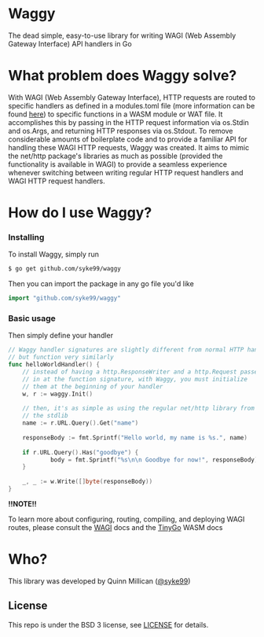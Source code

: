 # Waggy

The dead simple, easy-to-use library for writing WAGI (Web Assembly Gateway Interface) API handlers in Go

What problem does Waggy solve?
=====
With WAGI (Web Assembly Gateway Interface), HTTP requests are routed to specific handlers as defined in a modules.toml file
(more information can be found [here](https://github.com/deislabs/wagi)) to specific functions in a WASM module or WAT file.
It accomplishes this by passing in the HTTP request information via os.Stdin and os.Args, and returning HTTP responses via
os.Stdout. To remove considerable amounts of boilerplate code and to provide a familiar API for handling these WAGI HTTP
requests, Waggy was created. It aims to mimic the net/http package's libraries as much as possible (provided the functionality
is available in WAGI) to provide a seamless experience whenever switching between writing regular HTTP request handlers and
WAGI HTTP request handlers.

How do I use Waggy?
====

### Installing
To install Waggy, simply run

```bash
$ go get github.com/syke99/waggy
```

Then you can import the package in any go file you'd like

```go
import "github.com/syke99/waggy"
```

### Basic usage

Then simply define your handler

```go
// Waggy handler signatures are slightly different from normal HTTP handlers,
// but function very similarly
func helloWorldHandler() {
	// instead of having a http.ResponseWriter and a http.Request passed
	// in at the function signature, with Waggy, you must initialize
	// them at the beginning of your handler
	w, r := waggy.Init()
	
	// then, it's as simple as using the regular net/http library from
	// the stdlib
	name := r.URL.Query().Get("name")
	
	responseBody := fmt.Sprintf("Hello world, my name is %s.", name)
	
	if r.URL.Query().Has("goodbye") {
            body = fmt.Sprintf("%s\n\n Goodbye for now!", responseBody)
	}
	
	_, _ := w.Write([]byte(responseBody))
}
```

**!!NOTE!!**

To learn more about configuring, routing, compiling, and deploying WAGI routes, please consult 
the [WAGI](https://github.com/deislabs/wagi/tree/main/docs) docs and the [TinyGo](https://tinygo.org/docs/guides/webassembly/) WASM docs

Who?
====

This library was developed by Quinn Millican ([@syke99](https://github.com/syke99))


## License

This repo is under the BSD 3 license, see [LICENSE](LICENSE) for details.
